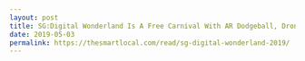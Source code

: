```yaml
---
layout: post
title: SG:Digital Wonderland Is A Free Carnival With AR Dodgeball, Drone Arcade Games & A CSI Experience
date: 2019-05-03
permalink: https://thesmartlocal.com/read/sg-digital-wonderland-2019/
---
```

